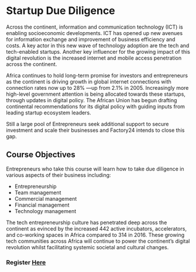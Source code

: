 # Startup Due Diligence

Across the continent, information and communication technology (ICT) is enabling socioeconomic developments. ICT has opened up new avenues for information exchange and improvement of business efficiency and costs. A key actor in this new wave of technology adoption are the tech and tech-enabled startups. Another key influencer for the growing impact of this digital revolution is the increased internet and mobile access penetration across the continent. 

Africa continues to hold long-term promise for investors and entrepreneurs as the continent is driving growth in global internet connections with connection rates now up to 28% —up from 2.1% in 2005. Increasingly more high-level government attention is being allocated towards these startups, through updates in digital policy. The African Union has begun drafting continental recommendations for its digital policy with guiding inputs from leading startup ecosystem leaders.

Still a large pool of Entrepreneurs seek additional support to secure investment and scale their businesses and Factory24 intends to close this gap. 

## Course Objectives

Entrepreneurs who take this course will learn how to take due diligence in various aspects of their business including:

* Entrepreneurship
* Team management
* Commercial management
* Financial management
* Technology management

The tech entrepreneurship culture has penetrated deep across the continent as evinced by the increased 442 active incubators, accelerators, and co-working spaces in Africa compared to 314  in 2016. These growing tech communities across Africa will continue to power the continent’s digital revolution whilst facilitating systemic societal and cultural changes.

### Register **[Here](https://factory24.org/course/startup-due-diligence/)**
